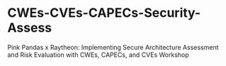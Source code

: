 # CWEs-CVEs-CAPECs-Security-Assess
Pink Pandas x Raytheon:  Implementing Secure Architecture Assessment and Risk Evaluation with CWEs, CAPECs, and CVEs Workshop
